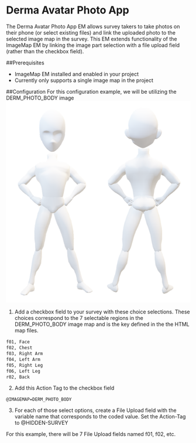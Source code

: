 # Derma Avatar Photo App

The Derma Avatar Photo App EM allows survey takers to take photos on their phone (or
select existing files) and link the uploaded photo to the selected image map in the
survey. This EM extends functionality of the ImageMap EM by linking the image part
selection with a file upload field (rather than the checkbox field).

##Prerequisites

* ImageMap EM installed and enabled in your project
* Currently only supports a single image map in the project

##Configuration
For this configuration example, we will be utilizing the DERM_PHOTO_BODY image
![DERM_PHOTO_BODY](./img/derm_photo_body.png)
1. Add a checkbox field to your survey with these choice selections. These choices
correspond to the 7 selectable regions in the DERM_PHOTO_BODY image map and is the
key defined in the the HTML map files.

```
f01, Face
f02, Chest
f03, Right Arm
f04, Left Arm
f05, Right Leg
f06, Left Leg
r02, Back
```

2. Add this Action Tag to the checkbox field
```
@IMAGEMAP=DERM_PHOTO_BODY
```
3. For each of those select options, create a File Upload field with the variable name that corresponds to the coded value.
Set the Action-Tag to @HIDDEN-SURVEY

For this example, there will be 7 File Upload fields named f01, f02, etc.

